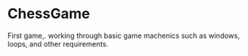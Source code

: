 # ChessGame
First game,. working through basic game machenics such as windows, loops, and other requirements.
